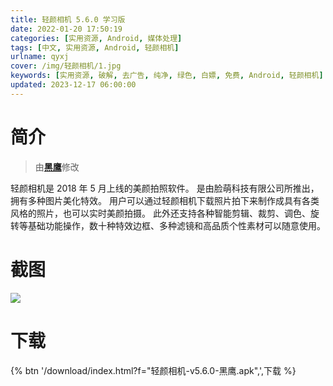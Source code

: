 ```yaml
---
title: 轻颜相机 5.6.0 学习版
date: 2022-01-20 17:50:19
categories: [实用资源, Android, 媒体处理]
tags: [中文, 实用资源, Android, 轻颜相机]
urlname: qyxj
cover: /img/轻颜相机/1.jpg
keywords: [实用资源, 破解, 去广告, 纯净, 绿色, 白嫖, 免费, Android, 轻颜相机]
updated: 2023-12-17 06:00:00
---
```


# 简介

> 由[**黑鹰**](/laiyuan)修改

轻颜相机是 2018 年 5 月上线的美颜拍照软件。 是由脸萌科技有限公司所推出，拥有多种图片美化特效。 用户可以通过轻颜相机下载照片拍下来制作成具有各类风格的照片，也可以实时美颜拍摄。 此外还支持各种智能剪辑、裁剪、调色、旋转等基础功能操作，数十种特效边框、多种滤镜和高品质个性素材可以随意使用。

# 截图

![](/img/轻颜相机/2.jpg)

# 下载

{% btn '/download/index.html?f="轻颜相机-v5.6.0-黑鹰.apk",',下载 %}
